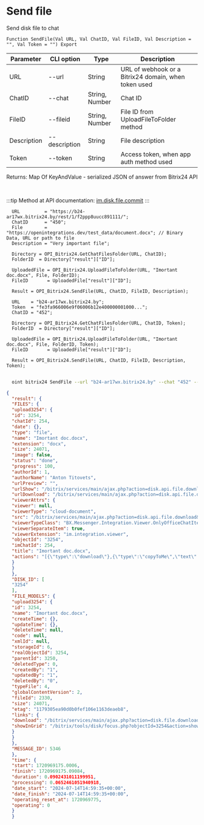 ﻿---
sidebar_position: 5
---

# Send file
 Send disk file to chat



`Function SendFile(Val URL, Val ChatID, Val FileID, Val Description = "", Val Token = "") Export`

  | Parameter | CLI option | Type | Description |
  |-|-|-|-|
  | URL | --url | String | URL of webhook or a Bitrix24 domain, when token used |
  | ChatID | --chat | String, Number | Chat ID |
  | FileID | --fileid | String, Number | File ID from UploadFileToFolder method |
  | Description | --description | String | File description |
  | Token | --token | String | Access token, when app auth method used |

  
  Returns:  Map Of KeyAndValue - serialized JSON of answer from Bitrix24 API

<br/>

:::tip
Method at API documentation: [im.disk.file.commit](https://dev.1c-bitrix.ru/learning/course/index.php?COURSE_ID=93&LESSON_ID=11485)
:::
<br/>


```bsl title="Code example"
  URL         = "https://b24-ar17wx.bitrix24.by/rest/1/f2ppp8uucc891111/";
  ChatID      = "450";
  File        = "https://openintegrations.dev/test_data/document.docx"; // Binary Data, URL or path to file
  Description = "Very important file";
  
  Directory = OPI_Bitrix24.GetChatFilesFolder(URL, ChatID);
  FolderID  = Directory["result"]["ID"];
  
  UploadedFile = OPI_Bitrix24.UploadFileToFolder(URL, "Imortant doc.docx", File, FolderID);
  FileID       = UploadedFile["result"]["ID"];
  
  Result = OPI_Bitrix24.SendFile(URL, ChatID, FileID, Description);
  
  URL    = "b24-ar17wx.bitrix24.by";
  Token  = "fe3fa966006e9f06006b12e400000001000...";
  ChatID = "452";
  
  Directory = OPI_Bitrix24.GetChatFilesFolder(URL, ChatID, Token);
  FolderID  = Directory["result"]["ID"];
  
  UploadedFile = OPI_Bitrix24.UploadFileToFolder(URL, "Imortant doc.docx", File, FolderID, Token);
  FileID       = UploadedFile["result"]["ID"];
  
  Result = OPI_Bitrix24.SendFile(URL, ChatID, FileID, Description, Token);
```



```sh title="CLI command example"
    
  oint bitrix24 SendFile --url "b24-ar17wx.bitrix24.by" --chat "452" --fileid "UploadedFile[result][ID]" --description "Very important file" --token "fe3fa966006e9f06006b12e400000001000..."

```

```json title="Result"
{
  "result": {
  "FILES": {
  "upload3254": {
  "id": 3254,
  "chatId": 254,
  "date": {},
  "type": "file",
  "name": "Imortant doc.docx",
  "extension": "docx",
  "size": 24071,
  "image": false,
  "status": "done",
  "progress": 100,
  "authorId": 1,
  "authorName": "Anton Titovets",
  "urlPreview": "",
  "urlShow": "/bitrix/services/main/ajax.php?action=disk.api.file.download&SITE_ID=s1&humanRE=1&fileId=3254&fileName=%D0%92%D0%B0%D0%B6%D0%BD%D1%8B%D0%B9%20%D0%B4%D0%BE%D0%BA%D1%83%D0%BC%D0%B5%D0%BD%D1%82.docx",
  "urlDownload": "/bitrix/services/main/ajax.php?action=disk.api.file.download&SITE_ID=s1&humanRE=1&fileId=3254&fileName=%D0%92%D0%B0%D0%B6%D0%BD%D1%8B%D0%B9%20%D0%B4%D0%BE%D0%BA%D1%83%D0%BC%D0%B5%D0%BD%D1%82.docx",
  "viewerAttrs": {
  "viewer": null,
  "viewerType": "cloud-document",
  "src": "/bitrix/services/main/ajax.php?action=disk.api.file.download&SITE_ID=s1&humanRE=1&fileId=3254&fileName=%D0%92%D0%B0%D0%B6%D0%BD%D1%8B%D0%B9%20%D0%B4%D0%BE%D0%BA%D1%83%D0%BC%D0%B5%D0%BD%D1%82.docx",
  "viewerTypeClass": "BX.Messenger.Integration.Viewer.OnlyOfficeChatItem",
  "viewerSeparateItem": true,
  "viewerExtension": "im.integration.viewer",
  "objectId": "3254",
  "imChatId": 254,
  "title": "Imortant doc.docx",
  "actions": "[{\"type\":\"download\"},{\"type\":\"copyToMe\",\"text\":\"Save to Bitrix24 Drive\",\"action\":\"BXIM.disk.saveToDiskAction\",\"params\":{\"fileId\":\"3254\"},\"extension\":\"disk.viewer.actions\",\"buttonIconClass\":\"ui-btn-icon-cloud\"}]"
  }
  }
  },
  "DISK_ID": [
  "3254"
  ],
  "FILE_MODELS": {
  "upload3254": {
  "id": 3254,
  "name": "Imortant doc.docx",
  "createTime": {},
  "updateTime": {},
  "deleteTime": null,
  "code": null,
  "xmlId": null,
  "storageId": 6,
  "realObjectId": 3254,
  "parentId": 3250,
  "deletedType": 0,
  "createdBy": "1",
  "updatedBy": "1",
  "deletedBy": "0",
  "typeFile": 4,
  "globalContentVersion": 2,
  "fileId": 2330,
  "size": 24071,
  "etag": "1179305ea90d0b0fef106e1163deaeb8",
  "links": {
  "download": "/bitrix/services/main/ajax.php?action=disk.file.download&SITE_ID=s1&fileId=3254",
  "showInGrid": "/bitrix/tools/disk/focus.php?objectId=3254&action=showObjectInGrid&ncc=1"
  }
  }
  },
  "MESSAGE_ID": 5346
  },
  "time": {
  "start": 1720969175.0006,
  "finish": 1720969175.09084,
  "duration": 0.0902431011199951,
  "processing": 0.0652461051940918,
  "date_start": "2024-07-14T14:59:35+00:00",
  "date_finish": "2024-07-14T14:59:35+00:00",
  "operating_reset_at": 1720969775,
  "operating": 0
  }
  }
```

